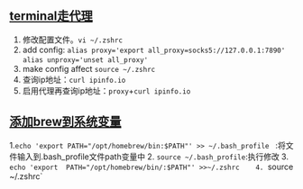 ## [terminal走代理](https://www.hangge.com/blog/cache/detail_3138.html)

1. 修改配置文件。```vi ~/.zshrc```
2. add config: ```alias proxy='export all_proxy=socks5://127.0.0.1:7890'``` ```alias unproxy='unset all_proxy'```
3. make config affect ```source ~/.zshrc``` 
4. 查询ip地址：```curl ipinfo.io```
5. 启用代理再查询ip地址：```proxy```+```curl ipinfo.io```

## [添加brew到系统变量](https://blog.51cto.com/u_15655559/5530796)
1.`echo 'export PATH="/opt/homebrew/bin:$PATH"' >> ~/.bash_profile ` :将文件输入到.bash_profile文件path变量中
2. `source ~/.bash_profile`:执行修改
3. `echo 'export  PATH="/opt/homebrew/bin/:$PATH"' >>~/.zshrc   
4. `source ~/.zshrc`
